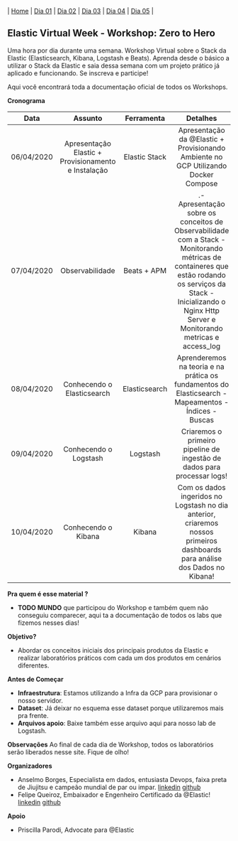 | [Home](https://techlipe.github.io/Workshop-Zero-To-Hero) | [Dia 01](https://techlipe.github.io/Workshop-Zero-To-Hero/dia01-configuracoes) | [Dia 02](https://techlipe.github.io/Workshop-Zero-To-Hero/dia02-observabilidade) | [Dia 03](https://techlipe.github.io/Workshop-Zero-To-Hero/dia03-elasticsearch) | [Dia 04](https://techlipe.github.io/Workshop-Zero-To-Hero/dia04-logstash) | [Dia 05](https://techlipe.github.io/Workshop-Zero-To-Hero/dia05-kibana) | 

## Elastic Virtual Week - Workshop: Zero to Hero

Uma hora por dia durante uma semana. Workshop Virtual sobre o Stack da Elastic (Elasticsearch, Kibana, Logstash e Beats). Aprenda desde o básico a utilizar o Stack da Elastic e saia dessa semana com um projeto prático já aplicado e funcionando. Se inscreva e participe!

Aqui você encontrará toda a documentação oficial de todos os Workshops.

**Cronograma**


| Data | Assunto | Ferramenta	| Detalhes | Mentor
| :---: | :---: | :---: | :---: | :---: |
| 06/04/2020 | Apresentação Elastic + Provisionamento e Instalação | Elastic Stack | Apresentação da @Elastic + Provisionando Ambiente no GCP Utilizando Docker Compose | Anselmo Borges
| 07/04/2020 | Observabilidade | Beats + APM | .- Apresentação sobre os conceitos de Observabilidade com a Stack - Monitorando métricas de containeres que estão rodando os serviços da Stack - Inicializando o Nginx Http Server e Monitorando metricas e access_log | Felipe Queiroz e Anselmo Borges
| 08/04/2020 | Conhecendo o Elasticsearch | Elasticsearch | Aprenderemos na teoria e na prática os fundamentos do Elasticsearch - Mapeamentos - Índices - Buscas | Felipe Queiroz
| 09/04/2020 | Conhecendo o Logstash | Logstash | Criaremos o primeiro pipeline de ingestão de dados para processar logs! | Felipe Queiroz e Anselmo Borges
| 10/04/2020 | Conhecendo o Kibana | Kibana | Com os dados ingeridos no Logstash no dia anterior, criaremos nossos primeiros dashboards para análise dos Dados no Kibana! | Felipe Queiroz

**Pra quem é esse material ?** 
- **TODO MUNDO** que participou do Workshop e também quem não conseguiu comparecer, aqui ta a documentação de todos os labs que fizemos nesses dias!

**Objetivo?** 
- Abordar os conceitos iniciais dos principais produtos da Elastic e realizar laboratórios práticos com cada um dos produtos em cenários diferentes.

**Antes de Começar** 
- **Infraestrutura**: Estamos utilizando a Infra da GCP para provisionar o nosso servidor.
- **Dataset**: Já deixar no esquema esse dataset porque utilizaremos mais pra frente.
- **Arquivos apoio**: Baixe também esse arquivo aqui para nosso lab de Logstash.


**Observações** 
Ao final de cada dia de Workshop, todos os laboratórios serão liberados nesse site. Fique de olho!

**Organizadores** 
- Anselmo Borges, Especialista em dados, entusiasta Devops, faixa preta de Jiujitsu e campeão mundial de par ou impar. [linkedin](https://www.linkedin.com/in/anselmobd/) [github](https://github.com/anselmoborges) 
- Felipe Queiroz, Embaixador e Engenheiro Certificado da @Elastic! [linkedin](https://www.linkedin.com/in/felipe-queiroz-b83042113/) [github](https://github.com/techlipe/)

**Apoio**
- Priscilla Parodi, Advocate para @Elastic
